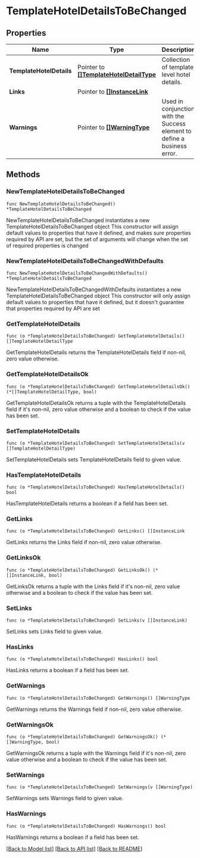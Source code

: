# TemplateHotelDetailsToBeChanged

## Properties

Name | Type | Description | Notes
------------ | ------------- | ------------- | -------------
**TemplateHotelDetails** | Pointer to [**[]TemplateHotelDetailType**](TemplateHotelDetailType.md) | Collection of template level hotel details. | [optional] 
**Links** | Pointer to [**[]InstanceLink**](InstanceLink.md) |  | [optional] 
**Warnings** | Pointer to [**[]WarningType**](WarningType.md) | Used in conjunction with the Success element to define a business error. | [optional] 

## Methods

### NewTemplateHotelDetailsToBeChanged

`func NewTemplateHotelDetailsToBeChanged() *TemplateHotelDetailsToBeChanged`

NewTemplateHotelDetailsToBeChanged instantiates a new TemplateHotelDetailsToBeChanged object
This constructor will assign default values to properties that have it defined,
and makes sure properties required by API are set, but the set of arguments
will change when the set of required properties is changed

### NewTemplateHotelDetailsToBeChangedWithDefaults

`func NewTemplateHotelDetailsToBeChangedWithDefaults() *TemplateHotelDetailsToBeChanged`

NewTemplateHotelDetailsToBeChangedWithDefaults instantiates a new TemplateHotelDetailsToBeChanged object
This constructor will only assign default values to properties that have it defined,
but it doesn't guarantee that properties required by API are set

### GetTemplateHotelDetails

`func (o *TemplateHotelDetailsToBeChanged) GetTemplateHotelDetails() []TemplateHotelDetailType`

GetTemplateHotelDetails returns the TemplateHotelDetails field if non-nil, zero value otherwise.

### GetTemplateHotelDetailsOk

`func (o *TemplateHotelDetailsToBeChanged) GetTemplateHotelDetailsOk() (*[]TemplateHotelDetailType, bool)`

GetTemplateHotelDetailsOk returns a tuple with the TemplateHotelDetails field if it's non-nil, zero value otherwise
and a boolean to check if the value has been set.

### SetTemplateHotelDetails

`func (o *TemplateHotelDetailsToBeChanged) SetTemplateHotelDetails(v []TemplateHotelDetailType)`

SetTemplateHotelDetails sets TemplateHotelDetails field to given value.

### HasTemplateHotelDetails

`func (o *TemplateHotelDetailsToBeChanged) HasTemplateHotelDetails() bool`

HasTemplateHotelDetails returns a boolean if a field has been set.

### GetLinks

`func (o *TemplateHotelDetailsToBeChanged) GetLinks() []InstanceLink`

GetLinks returns the Links field if non-nil, zero value otherwise.

### GetLinksOk

`func (o *TemplateHotelDetailsToBeChanged) GetLinksOk() (*[]InstanceLink, bool)`

GetLinksOk returns a tuple with the Links field if it's non-nil, zero value otherwise
and a boolean to check if the value has been set.

### SetLinks

`func (o *TemplateHotelDetailsToBeChanged) SetLinks(v []InstanceLink)`

SetLinks sets Links field to given value.

### HasLinks

`func (o *TemplateHotelDetailsToBeChanged) HasLinks() bool`

HasLinks returns a boolean if a field has been set.

### GetWarnings

`func (o *TemplateHotelDetailsToBeChanged) GetWarnings() []WarningType`

GetWarnings returns the Warnings field if non-nil, zero value otherwise.

### GetWarningsOk

`func (o *TemplateHotelDetailsToBeChanged) GetWarningsOk() (*[]WarningType, bool)`

GetWarningsOk returns a tuple with the Warnings field if it's non-nil, zero value otherwise
and a boolean to check if the value has been set.

### SetWarnings

`func (o *TemplateHotelDetailsToBeChanged) SetWarnings(v []WarningType)`

SetWarnings sets Warnings field to given value.

### HasWarnings

`func (o *TemplateHotelDetailsToBeChanged) HasWarnings() bool`

HasWarnings returns a boolean if a field has been set.


[[Back to Model list]](../README.md#documentation-for-models) [[Back to API list]](../README.md#documentation-for-api-endpoints) [[Back to README]](../README.md)


